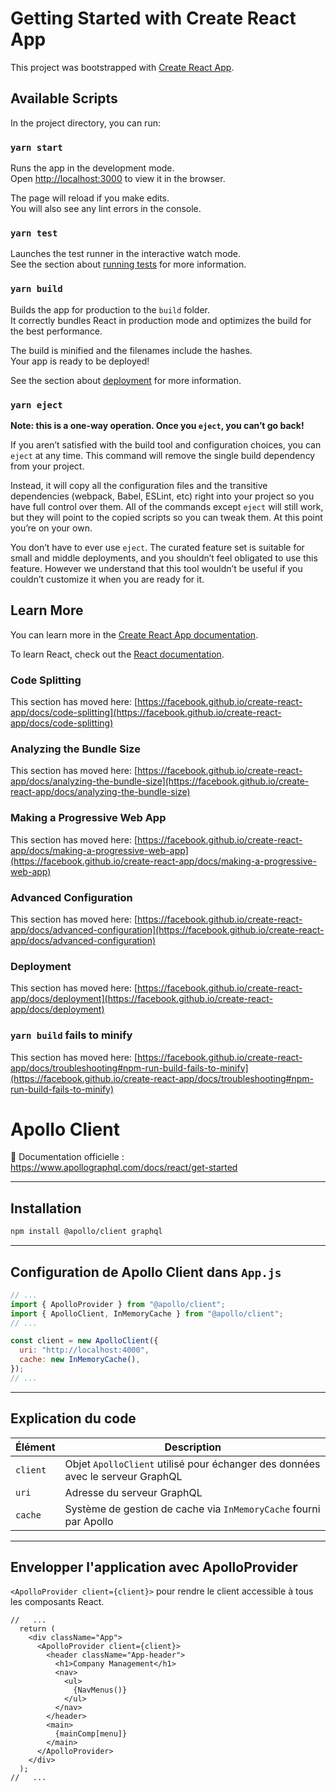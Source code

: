 # Getting Started with Create React App

This project was bootstrapped with [Create React App](https://github.com/facebook/create-react-app).

## Available Scripts

In the project directory, you can run:

### `yarn start`

Runs the app in the development mode.\
Open [http://localhost:3000](http://localhost:3000) to view it in the browser.

The page will reload if you make edits.\
You will also see any lint errors in the console.

### `yarn test`

Launches the test runner in the interactive watch mode.\
See the section about [running tests](https://facebook.github.io/create-react-app/docs/running-tests) for more information.

### `yarn build`

Builds the app for production to the `build` folder.\
It correctly bundles React in production mode and optimizes the build for the best performance.

The build is minified and the filenames include the hashes.\
Your app is ready to be deployed!

See the section about [deployment](https://facebook.github.io/create-react-app/docs/deployment) for more information.

### `yarn eject`

**Note: this is a one-way operation. Once you `eject`, you can’t go back!**

If you aren’t satisfied with the build tool and configuration choices, you can `eject` at any time. This command will remove the single build dependency from your project.

Instead, it will copy all the configuration files and the transitive dependencies (webpack, Babel, ESLint, etc) right into your project so you have full control over them. All of the commands except `eject` will still work, but they will point to the copied scripts so you can tweak them. At this point you’re on your own.

You don’t have to ever use `eject`. The curated feature set is suitable for small and middle deployments, and you shouldn’t feel obligated to use this feature. However we understand that this tool wouldn’t be useful if you couldn’t customize it when you are ready for it.

## Learn More

You can learn more in the [Create React App documentation](https://facebook.github.io/create-react-app/docs/getting-started).

To learn React, check out the [React documentation](https://reactjs.org/).

### Code Splitting

This section has moved here: [https://facebook.github.io/create-react-app/docs/code-splitting](https://facebook.github.io/create-react-app/docs/code-splitting)

### Analyzing the Bundle Size

This section has moved here: [https://facebook.github.io/create-react-app/docs/analyzing-the-bundle-size](https://facebook.github.io/create-react-app/docs/analyzing-the-bundle-size)

### Making a Progressive Web App

This section has moved here: [https://facebook.github.io/create-react-app/docs/making-a-progressive-web-app](https://facebook.github.io/create-react-app/docs/making-a-progressive-web-app)

### Advanced Configuration

This section has moved here: [https://facebook.github.io/create-react-app/docs/advanced-configuration](https://facebook.github.io/create-react-app/docs/advanced-configuration)

### Deployment

This section has moved here: [https://facebook.github.io/create-react-app/docs/deployment](https://facebook.github.io/create-react-app/docs/deployment)

### `yarn build` fails to minify

This section has moved here: [https://facebook.github.io/create-react-app/docs/troubleshooting#npm-run-build-fails-to-minify](https://facebook.github.io/create-react-app/docs/troubleshooting#npm-run-build-fails-to-minify)

# Apollo Client

📘 Documentation officielle :  
https://www.apollographql.com/docs/react/get-started

---

## Installation

```bash
npm install @apollo/client graphql
```

---

## Configuration de Apollo Client dans `App.js`

```js
// ...
import { ApolloProvider } from "@apollo/client";
import { ApolloClient, InMemoryCache } from "@apollo/client";
// ...

const client = new ApolloClient({
  uri: "http://localhost:4000",
  cache: new InMemoryCache(),
});
// ...
```

---

## Explication du code

| Élément  | Description                                                                    |
| -------- | ------------------------------------------------------------------------------ |
| `client` | Objet `ApolloClient` utilisé pour échanger des données avec le serveur GraphQL |
| `uri`    | Adresse du serveur GraphQL                                                     |
| `cache`  | Système de gestion de cache via `InMemoryCache` fourni par Apollo              |

---

## Envelopper l'application avec ApolloProvider

`<ApolloProvider client={client}>` pour rendre le client accessible à tous les composants React.

```
//   ...
  return (
    <div className="App">
      <ApolloProvider client={client}>
        <header className="App-header">
          <h1>Company Management</h1>
          <nav>
            <ul>
              {NavMenus()}
            </ul>
          </nav>
        </header>
        <main>
          {mainComp[menu]}
        </main>
      </ApolloProvider>
    </div>
  );
//   ...
```
